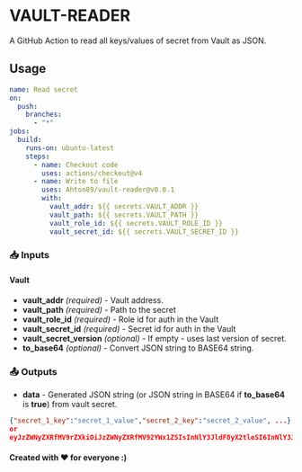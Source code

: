 # VAULT-READER

A GitHub Action to read all keys/values of secret from Vault as JSON.

## Usage

```yaml
name: Read secret
on:
  push:
    branches:
      - "*"
jobs:
  build:
    runs-on: ubuntu-latest
    steps:
      - name: Checkout code
        uses: actions/checkout@v4
      - name: Write to file
        uses: Ahton89/vault-reader@v0.0.1
        with:
          vault_addr: ${{ secrets.VAULT_ADDR }}
          vault_path: ${{ secrets.VAULT_PATH }}
          vault_role_id: ${{ secrets.VAULT_ROLE_ID }}
          vault_secret_id: ${{ secrets.VAULT_SECRET_ID }}
```

### 📥 Inputs

#### Vault

- **vault_addr** _(required)_ - Vault address.
- **vault_path** _(required)_ - Path to the secret
- **vault_role_id** _(required)_ - Role id for auth in the Vault
- **vault_secret_id** _(required)_ - Secret id for auth in the Vault
- **vault_secret_version** _(optional)_ - If empty - uses last version of secret.
- **to_base64** _(optional)_ - Convert JSON string to BASE64 string.

### 📤 Outputs

- **data** - Generated JSON string (or JSON string in BASE64 if **to_base64** is **true**) from vault secret.
```json
{"secret_1_key":"secret_1_value","secret_2_key":"secret_2_value", ...}
or 
eyJzZWNyZXRfMV9rZXkiOiJzZWNyZXRfMV92YWx1ZSIsInNlY3JldF8yX2tleSI6InNlY3JldF8yX3ZhbHVlIn0K
```

#### Created with ❤️ for everyone :)
